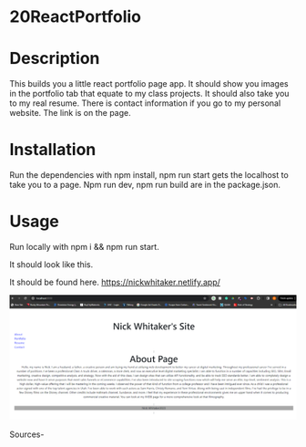 # 20ReactPortfolio

# Description 
This builds you a little react portfolio page app. It should show you images in the portfolio tab that equate to my class projects. It should also take you to my real resume. There is contact information if you go to my personal website. The link is on the page. 

# Installation
Run the dependencies with npm install, npm run start gets the localhost to take you to a page. Npm run dev, npm run build are in the package.json.

# Usage
Run locally with npm i && npm run start. 

It should look like this.

It should be found here. https://nickwhitaker.netlify.app/

![Alt text](<images/Screenshot 2023-12-19 022839.png>)


Sources-
<!-- ##SRC C:\Users\Owner\Desktop\UofUBootcamp\Code Camp Clone\OneThruTwelve\20-React\01-Activities\

27-Evr_Git-Deploy
24-Stu_IndexedDB-CRUD/Unsolved

https://vitejs.dev/guide/

-->

